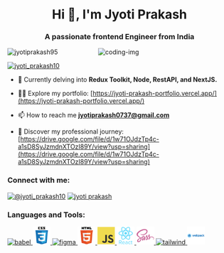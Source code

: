 <h1 align="center">Hi 👋, I'm Jyoti Prakash</h1>
<h3 align="center">A passionate frontend Engineer from India</h3>
<img align="right" alt="coding-img" width="300" src="https://miro.medium.com/v2/resize:fit:679/1*qdAW1TjCN57h1lbuuzvchg.gif">

<p align="left"> <img src="https://komarev.com/ghpvc/?username=jyotiprakash95&label=Profile%20views&color=0e75b6&style=flat" alt="jyotiprakash95" /> </p>

<p align="left"> <a href="https://twitter.com/@jyoti_prakash10" target="blank"><img src="https://img.shields.io/twitter/follow/jyoti_prakash10?logo=twitter&style=for-the-badge" alt="jyoti_prakash10" /></a> </p>

- 🌱 Currently delving into **Redux Toolkit, Node, RestAPI, and NextJS.**

- 👨‍💻 Explore my portfolio: [https://jyoti-prakash-portfolio.vercel.app/](https://jyoti-prakash-portfolio.vercel.app/)

- 📫 How to reach me **jyotiprakash0737@gmail.com**

- 📄 Discover my professional journey: [https://drive.google.com/file/d/1w71OJdzTp4c-a1sD8SyJzmdnXTOzI89Y/view?usp=sharing](https://drive.google.com/file/d/1w71OJdzTp4c-a1sD8SyJzmdnXTOzI89Y/view?usp=sharing)

<h3 align="left">Connect with me:</h3>
<p align="left">
<a href="https://twitter.com/@jyoti_prakash10" target="blank"><img align="center" src="https://raw.githubusercontent.com/rahuldkjain/github-profile-readme-generator/master/src/images/icons/Social/twitter.svg" alt="@jyoti_prakash10" height="30" width="40" /></a>
<a href="https://linkedin.com/in/jyoti-prakash-8287151bb/" target="blank"><img align="center" src="https://raw.githubusercontent.com/rahuldkjain/github-profile-readme-generator/master/src/images/icons/Social/linked-in-alt.svg" alt="jyoti prakash" height="30" width="40" /></a>
</p>

<h3 align="left">Languages and Tools:</h3>
<p align="left"> <a href="https://babeljs.io/" target="_blank" rel="noreferrer"> <img src="https://www.vectorlogo.zone/logos/babeljs/babeljs-icon.svg" alt="babel" width="40" height="40"/> </a> <a href="https://www.w3schools.com/css/" target="_blank" rel="noreferrer"> <img src="https://raw.githubusercontent.com/devicons/devicon/master/icons/css3/css3-original-wordmark.svg" alt="css3" width="40" height="40"/> </a> <a href="https://www.figma.com/" target="_blank" rel="noreferrer"> <img src="https://www.vectorlogo.zone/logos/figma/figma-icon.svg" alt="figma" width="40" height="40"/> </a> <a href="https://www.w3.org/html/" target="_blank" rel="noreferrer"> <img src="https://raw.githubusercontent.com/devicons/devicon/master/icons/html5/html5-original-wordmark.svg" alt="html5" width="40" height="40"/> </a> <a href="https://developer.mozilla.org/en-US/docs/Web/JavaScript" target="_blank" rel="noreferrer"> <img src="https://raw.githubusercontent.com/devicons/devicon/master/icons/javascript/javascript-original.svg" alt="javascript" width="40" height="40"/> </a> <a href="https://reactjs.org/" target="_blank" rel="noreferrer"> <img src="https://raw.githubusercontent.com/devicons/devicon/master/icons/react/react-original-wordmark.svg" alt="react" width="40" height="40"/> </a> <a href="https://sass-lang.com" target="_blank" rel="noreferrer"> <img src="https://raw.githubusercontent.com/devicons/devicon/master/icons/sass/sass-original.svg" alt="sass" width="40" height="40"/> </a> <a href="https://tailwindcss.com/" target="_blank" rel="noreferrer"> <img src="https://www.vectorlogo.zone/logos/tailwindcss/tailwindcss-icon.svg" alt="tailwind" width="40" height="40"/> </a> <a href="https://webpack.js.org" target="_blank" rel="noreferrer"> <img src="https://raw.githubusercontent.com/devicons/devicon/d00d0969292a6569d45b06d3f350f463a0107b0d/icons/webpack/webpack-original-wordmark.svg" alt="webpack" width="40" height="40"/> </a> </p>

